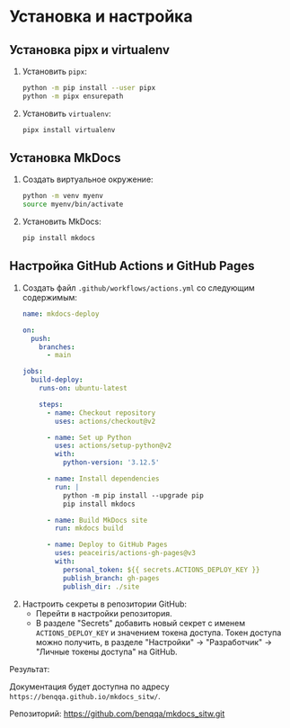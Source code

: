 # Установка и настройка

## Установка pipx и virtualenv

1. Установить `pipx`:
    ```sh
    python -m pip install --user pipx
    python -m pipx ensurepath
    ```

2. Установить `virtualenv`:
    ```sh
    pipx install virtualenv
    ```

## Установка MkDocs

1. Создать виртуальное окружение:
    ```sh
    python -m venv myenv
    source myenv/bin/activate
    ```

2. Установить MkDocs:
    ```sh
    pip install mkdocs
    ```

## Настройка GitHub Actions и GitHub Pages

1. Создать файл `.github/workflows/actions.yml` со следующим содержимым:
    ```yaml
    name: mkdocs-deploy

    on:
      push:
        branches:
          - main

    jobs:
      build-deploy:
        runs-on: ubuntu-latest

        steps:
          - name: Checkout repository
            uses: actions/checkout@v2

          - name: Set up Python
            uses: actions/setup-python@v2
            with:
              python-version: '3.12.5'

          - name: Install dependencies
            run: |
              python -m pip install --upgrade pip
              pip install mkdocs

          - name: Build MkDocs site
            run: mkdocs build

          - name: Deploy to GitHub Pages
            uses: peaceiris/actions-gh-pages@v3
            with:
              personal_token: ${{ secrets.ACTIONS_DEPLOY_KEY }}
              publish_branch: gh-pages
              publish_dir: ./site
    ```
2. Настроить секреты в репозитории GitHub:
    - Перейти в настройки репозитория.
    - В разделе "Secrets" добавить новый секрет с именем `ACTIONS_DEPLOY_KEY` и значением токена доступа. Токен доступа можно получить, в разделе "Настройки" -> "Разработчик" -> "Личные токены доступа" на GitHub.

Результат:

Документация будет доступна по адресу `https://benqqa.github.io/mkdocs_sitw/`.

Репозиторий: https://github.com/benqqa/mkdocs_sitw.git
